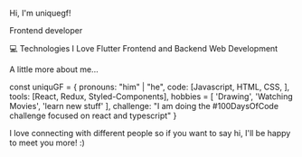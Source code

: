 
Hi, I'm uniquegf! 


Frontend developer 

 💻 Technologies I Love
Flutter
Frontend and Backend Web Development


 A little more about me...

const uniquGF = {
  pronouns: "him" | "he",
  code: [Javascript, HTML, CSS, ],
  tools: [React, Redux, Styled-Components],
  hobbies = [
   			'Drawing',
   			'Watching Movies',
        'learn new stuff'
   		],
 challenge: "I am doing the #100DaysOfCode challenge focused on react and typescript"
}



 I love connecting with different people so if you want to say hi, I'll be happy to meet you more! :)
 
   
